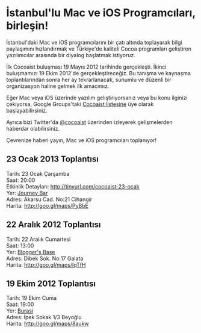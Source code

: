 İstanbul'lu Mac ve iOS Programcıları, birleşin!
===============================================

İstanbul'daki Mac ve iOS programcılarını bir çatı altında toplayarak bilgi 
paylaşımını hızlandırmak ve Türkiye'de kaliteli Cocoa programları geliştiren 
yazılımcılar arasında bir diyalog başlatmak istiyoruz.

İlk Cocoaist buluşması 19 Mayıs 2012 tarihinde gerçekleşti. İkinci buluşmamızı 
19 Ekim 2012'de gerçekleştireceğiz. Bu tanışma ve kaynaşma toplantılarından 
sonra her ay tekrarlanacak, sunumlu ve düzenli bir organizasyon haline gelmek 
ilk amacımız.

Eğer Mac veya iOS üzerinde yazılım geliştiriyorsanız veya bu konu ilginizi çekiyorsa, 
Google Groups'taki [Cocoaist listesine](https://groups.google.com/forum/?fromgroups#!forum/cocoaist) 
üye olarak başlayabilirsiniz.

Ayrıca bizi Twitter'da [@cocoaist](https://twitter.com/#!cocoaist) üzerinden 
izleyerek gelişmelerden haberdar olabilirsiniz.

Çevrenize haberi yayın, Mac ve iOS programcıları toplanıyor!


23 Ocak 2013 Toplantısı
-----------------------
Tarih: 23 Ocak Çarşamba  
Saat: 20:00  
Etkinlik Detayları: <http://tinyurl.com/cocoaist-23-ocak>  
Yer: [Journey Bar](http://www.journeycihangir.com)  
Adres: Akarsu Cad. No:21 Cihangir  
Harita: <http://goo.gl/maps/PyBbE>


22 Aralık 2012 Toplantısı
-------------------------
Tarih: 22 Aralık Cumartesi  
Saat: 13:00  
Yer: [Blogger's Base](http://www.bloggersbase.net)  
Adres: Dibek Sok. No:17 Galata  
Harita: <http://goo.gl/maps/lqTfH>


19 Ekim 2012 Toplantısı
-----------------------
Tarih: 19 Ekim Cuma  
Saat: 19:00  
Yer: [Burasi](http://www.burasiofis.com)  
Adres: İpek Sokak 1/3 Beyoğlu  
Harita: <http://goo.gl/maps/8aukw>
